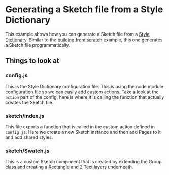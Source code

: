 # Generating a Sketch file from a Style Dictionary

This example shows how you can generate a Sketch file from a [Style Dictionary](https://amzn.github.io/style-dictionary). Similar to the [building from scratch](../building-from-scratch) example, this one generates a Sketch file programmatically.

## Things to look at

### config.js
This is the Style Dictionary configuration file. This is using the node module configuration file so we can easily add custom actions. Take a look at the `action` part of the config, here is where it is calling the function that actually creates the Sketch file.

### sketch/index.js
This file exports a function that is called in the custom action defined in `config.js`. Here we create a new Sketch instance and then add Pages to it and add shared styles.

### sketch/Swatch.js
This is a custom Sketch component that is created by extending the Group class and creating a Rectangle and 2 Text layers underneath.